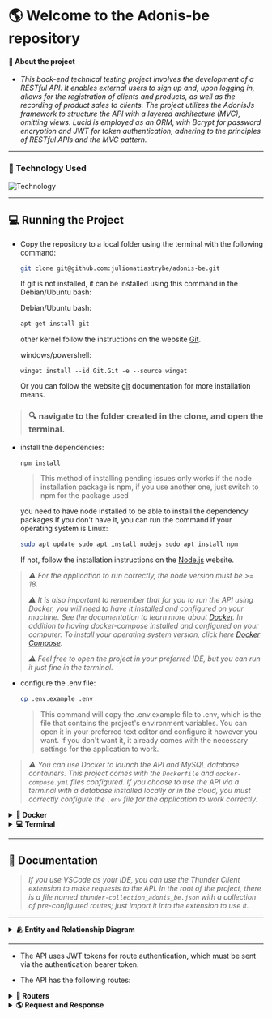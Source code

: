 
# 🌎 Welcome to the Adonis-be repository

#### 📄 About the project 

- *This back-end technical testing project involves the development of a RESTful API. It enables external users to sign up and, upon logging in, allows for the registration of clients and products, as well as the recording of product sales to clients. The project utilizes the AdonisJs framework to structure the API with a layered architecture (MVC), omitting views. Lucid is employed as an ORM, with Bcrypt for password encryption and JWT for token authentication, adhering to the principles of RESTful APIs and the MVC pattern.*


---

### 🚀 Technology Used

![Technology](https://skillicons.dev/icons?i=docker,nodejs,mysql,adonis,typescript)

---

## 💻 Running the Project

-  Copy the repository to a local folder using the terminal with the following command:
    ```bash
    git clone git@github.com:juliomatiastrybe/adonis-be.git
    ```

    If git is not installed, it can be installed using this command in the Debian/Ubuntu bash:

    Debian/Ubuntu bash:
    ```bash
    apt-get install git
    ```

    other kernel follow the instructions on the website [Git](https://git-scm.com/download/linux).

    windows/powershell:
    ```shell
    winget install --id Git.Git -e --source winget
    ```

    Or you can follow the website [git](https://git-scm.com/downloads) documentation for more installation means.

> ### 🔍️ navigate to the folder created in the clone, and open the terminal.

- install the dependencies:
  ```bash
  npm install
  ```
  > This method of installing pending issues only works if the node installation package is npm, if you use another one, just switch to npm for the package used

  you need to have node installed to be able to install the dependency packages
  If you don't have it, you can run the command if your operating system is Linux:
  ```bash
  sudo apt update sudo apt install nodejs sudo apt install npm
  ```

  If not, follow the installation instructions on the [Node.js](https://nodejs.org/en/download) website.

>*:warning: For the application to run correctly, the node version must be >= 18.*
>
>*:warning: It is also important to remember that for you to run the API using Docker, you will need to have it installed and configured on your machine. See the documentation to learn more about [Docker](https://docs.docker.com/get-docker/). In addition to having docker-compose installed and configured on your computer. To install your operating system version, click here [Docker Compose](https://docs.docker.com/compose/install/).*
>
>*:warning: Feel free to open the project in your preferred IDE, but you can run it just fine in the terminal.*

- configure the .env file:
  ```bash
  cp .env.example .env
  ```
  > This command will copy the .env.example file to .env, which is the file that contains the project's environment variables. You can open it in your preferred text editor and configure it however you want. If you don't want it, it already comes with the necessary settings for the application to work.

>*:warning: You can use Docker to launch the API and MySQL database containers. This project comes with the `Dockerfile` and `docker-compose.yml` files configured. If you choose to use the API via a terminal with a database installed locally or in the cloud, you must correctly configure the `.env` file for the application to work correctly.*

<details> 
  <summary><strong>🐋 Docker</strong></summary>

>*:warning: Before you begin, your docker-compose needs to be at version 1.29 or higher. [See here](https://www.digitalocean.com/community/tutorials/how-to-install-and-use-docker-compose-on-ubuntu-20-04-pt) or [in the documentation](https://docs.docker.com/compose/install/) how to install it. In the first article, you can replace where it is with `1.26.0` with `1.29.2`.*
>
>*:warning: It's important to note that the containers will run on port 3333 for API and 3306 for MySQL database, so if you are using them, simply swap the ports in the .env file.*


- For the API to start working, you first have to run docker-compose:

  ```bash
  docker-compose up -d
  ```

- When executing this command, wait for the API to become functional. checking through the adonis_app container log with the command:

  ```bash
  docker logs -f adonis_app
  ```

  >When typing this command, a log should appear in the terminal with the same information as in the image below. Showing that the API is operational.

  ![STARTED_API](./public/img/started_api.png)

- After the application is operational, migrations and seeders are deleted. And the API will be operational to receive requests.

- If you need to reset the API database, run the command:

  ```bash
  npm run db:reset
  ```
  >This command will delete all data from the database and run the migrations and seeders again.

</details>

<details>
  <summary><strong>💻 Terminal</strong></summary>

*To run the API via terminal, as already mentioned, you need to put the necessary information in the .env file for the API to connect to the MySQL database. By choosing this option, you must provide the necessary information for the API to be functional.*

>*:warning: Before running any command, it is necessary to ensure that the connection to the database is working and that a database has already been created. Pay attention to the name provided in the environment variable in .env: `DB_DATABASE`.*

- Run in the terminal:

  ```bash
  npm run dev
  ```
  >This command will start the API in development mode, and you will be able to access it via `http://localhost:3333` if that is the port passed. If you want to change the port, you can do so in the .env file. This way the API will be functional and ready to receive requests.


- To reset the API, run the command:
    ```bash
    npm run db:reset
    ```

- To stop the API in terminal, press `Ctrl + C` or case macOS `Cmd + C`.

  
</details>

---

## 📝 Documentation

>*If you use VSCode as your IDE, you can use the Thunder Client extension to make requests to the API. In the root of the project, there is a file named `thunder-collection_adonis_be.json` with a collection of pre-configured routes; just import it into the extension to use it.*
---
<details>
  <summary><strong>🫂 Entity and Relationship Diagram</strong></summary>


  ---

  ### Entity and Relationship Diagram

  ![ERD](./public/img/relationship-diagram.png)

  - The diagram shows the relationship between the entities in the database, where the user can have many clients, and the client can have many sales. The product can also have many sales, and the sale can have only one client and one product. I used the diagram to guide me in building the migrations, based on the information provided about each entity.

</details>

---

- The API uses JWT tokens for route authentication, which must be sent via the authentication bearer token.

- The API has the following routes:

<details>
  <summary><strong>📖 Routers</strong></summary>


---

### Route Users

| Method | Endpoint | Description | Authentication |
| ----------- | ------------------------ | ----------------- | -------------------- |
| POST | /user | create a new user | NOT |
| PUT | /user/:id| update a user by id | YES |
| PATCH| /blogs/:id| update specific fields of a user by id | YES |

---

### Route Login

| Method | Endpoint | Description | Authentication |
| ----------- | ------------------------ | ----------------- | -------------------- |
| POST | /login | login user | NOT |

---

### Route Clients

| Method | Endpoint | Description | Authentication |
| ----------- | ------------------------ | ----------------- | -------------------- |
| GET | /client | list all clients | YES |
| GET | /client/sales/:id | list all sales of a client by id and filter by date by month and year | YES |
| POST | /client | create a new client | YES |
| PUT | /client/:id | update a client by id | YES |
| PATCH | /client/:id | update specific fields of a client by id | YES |
| DELETE | /client/:id | delete a client by id and automatically delete all sales of this client | YES |

---

### Route Products

| Method | Endpoint | Description | Authentication |
| ----------- | ------------------------ | ----------------- | -------------------- |
| GET | /product | list all products | YES |
| POST | /product | create a new product | YES |
| PUT | /product/:id | update a product by id | YES |
| PATCH | /product/:id | update specific fields of a product by id | YES |
| DELETE | /product/:id | delete a product by id (soft delete) | YES |

---

### Route Sales

| Method | Endpoint | Description | Authentication |
| ----------- | ------------------------ | ----------------- | -------------------- |
| GET | /sale | list all sales with client and product | YES |
| POST | /sale | create a new sale | YES |
| DELETE | /sale/:id | delete a sale by id | YES |

---

</details>

<details>
  <summary><strong> 🌎 Request and Response</strong></summary>

  ---

  <details>
    <summary><strong>Users</strong></summary>

  ---

  ### Users
  <details>
    <summary><strong>Create a new user</strong></summary>

  #### Create a new user

  - **Method**: POST
  - **Endpoint**: /user
  - **Description**: Create a new user
  - **Authentication**: NO

  #### Request

  ```json
  {
    "email": "johndoe@doe.com",
    "password": "123456"
  }
  ```
  - validation:
    - email: required, unique, format email valid
    - password: required, min:6

  #### Response

  - exemple of response:

  - **Status**: 201
  ```json
  {
    "id": 1,
    "email": "johndoe@doe.com"
  }
  ```

  ---

  - **status**: 400
  ```json
  {
    "message": "Invalid email"
  }
  ```
  ---
  
  - **status**: 409
  ```json
  {
    "message": "Email already exists"
  }
  ```
  ---

  - **status**: 500
  ```json
  {
    "message": "Internal server error"
  }
  ```

  ---

  </details>


  <details>
    <summary><strong>Update a user by id</strong></summary>

  #### Update a user by id

  - **Method**: PUT
  - **Endpoint**: /user/:id
  - **Description**: Update a user by id
  - **Authentication**: YES

  #### Request

  ```json
  {
    "email": "exemple@exemple.com",
    "password": "123456"
  }
  ```
  - authentication: Bearer Token
    - token: required
    - format: Bearer token
    - Get the token in the login route

  - validation:
    - email: required, unique, format email valid
    - password: required, min:6

  #### Response

  - exemple of response:

  - **Status**: 200
  ```json
  {
    "id": 1,
    "email": "exemple@exemple.com"
  }
  ```

  ---

  - **status**: 400
  ```json
  {
    "message": "Invalid email"
  }
  ```

  ---

  - **status**: 409
  ```json
  {
    "message": "Email already exists"
  }
  ```

  ---

  - **status**: 500
  ```json
  {
    "message": "Internal server error"
  }
  ```

  </details>

</details>

---

<details>
  <summary><strong>Login</strong></summary>

  ### Login

  #### Login user

  - **Method**: POST
  - **Endpoint**: /login
  - **Description**: Login user
  - **Authentication**: NO

  #### Request

  ```json
  {
    "email": "user@user.com",
    "password": "123456"
  }
  ```
  - validation:
    - email: required, format email valid
    - password: required, min:6

  #### Response

  - exemple of response:

  - **Status**: 200
  ```json
  {
    "token": "eyJhbGciOiJIUzI1NiIsInR5cCI6IkpXVCJ9.eyJpZCI6MiwiZW1haWwiOiJ1c2VyQHVzZXIuY29tIiwiaWF0IjoxNzIwMTU5MDAxLCJleHAiOjE3MjEwMjMwMDF9.3UQBzWrJXSSaoipfKWBU1f0-hMt_-JDbE8EhIMCfKSE"
  }
  ```
  ---

  - **status**: 400
  ```json
  {
    "message": "Invalid email"
  }
  ```

  ---

  - **status**: 401
  ```json
  {
    "message": "Invalid email or password"
  }
  ```

  ---

  - **status**: 500
  ```json
  {
    "message": "Internal server error"
  }
  ```
</details>

---

<details>
  <summary><strong>Clients</strong></summary>

  ### Clients

  <details>
    <summary><strong>List all clients</strong></summary>

  #### List all clients

  - **Method**: GET
  - **Endpoint**: /client
  - **Description**: List all clients
  - **Authentication**: YES

  #### Request

  - authentication: Bearer Token
    - token: required
    - format: Bearer token
    - Get the token in the login route

  #### Response

  - exemple of response:

  - **Status**: 200
  ```json
  [
    {
      "id": 1,
      "name": "John Snow",
      "taxId": "12345678912"
    },
    {
      "id": 2,
      "name": "Daenerys Targaryen",
      "taxId": "98765432112"
    }
  ]
  ```

</details>

</details>
